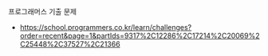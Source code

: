 



프로그래머스 기출 문제 
- https://school.programmers.co.kr/learn/challenges?order=recent&page=1&partIds=9317%2C12286%2C17214%2C20069%2C25448%2C37527%2C21366
